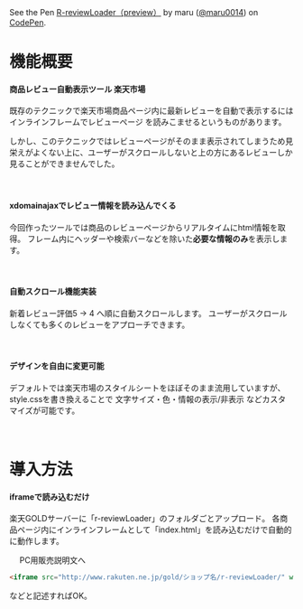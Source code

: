<p data-height="265" data-theme-id="0" data-slug-hash="jAmGBq" data-default-tab="result" data-user="maru0014" data-embed-version="2" class="codepen">See the Pen <a href="http://codepen.io/maru0014/pen/jAmGBq/">R-reviewLoader（preview）</a> by maru (<a href="http://codepen.io/maru0014">@maru0014</a>) on <a href="http://codepen.io">CodePen</a>.</p>
<script async src="//assets.codepen.io/assets/embed/ei.js"></script>



# 機能概要

#### 商品レビュー自動表示ツール 楽天市場

既存のテクニックで楽天市場商品ページ内に最新レビューを自動で表示するにはインラインフレームでレビューページ
を読みこませるというものがあります。

しかし、このテクニックではレビューページがそのまま表示されてしまうため見栄えがよくない上に、ユーザーがスクロールしないと上の方にあるレビューしか見ることができませんでした。

　

#### xdomainajaxでレビュー情報を読み込んでくる

今回作ったツールでは商品のレビューページからリアルタイムにhtml情報を取得。
フレーム内にヘッダーや検索バーなどを除いた**必要な情報のみ**を表示します。

　

#### 自動スクロール機能実装

新着レビュー評価5 → 4 へ順に自動スクロールします。
ユーザーがスクロールしなくても多くのレビューをアプローチできます。

　
#### デザインを自由に変更可能

デフォルトでは楽天市場のスタイルシートをほぼそのまま流用していますが、style.cssを書き換えることで
文字サイズ・色・情報の表示/非表示 などカスタマイズが可能です。

　
# 導入方法

#### iframeで読み込むだけ
楽天GOLDサーバーに「r-reviewLoader」のフォルダごとアップロード。
各商品ページ内にインラインフレームとして「index.html」を読み込むだけで自動的に動作します。

　
PC用販売説明文へ

```html
<iframe src="http://www.rakuten.ne.jp/gold/ショップ名/r-reviewLoader/" width="100%" height="600" frameborder="0"></iframe>
```

などと記述すればOK。
